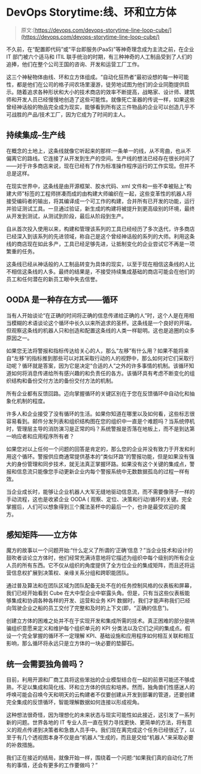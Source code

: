 # DevOps Storytime:线、环和立方体

> 原文:[https://devops.com/devops-storytime-line-loop-cube/](https://devops.com/devops-storytime-line-loop-cube/)

不久前，在“配置即代码”或“平台即服务(PaaS)”等神奇理念成为主流之前，在企业 IT 部门被六个适马和 ITIL 联手统治的时期，有三种神奇的人工制品受到了人们的追捧，他们在整个公司王国的咨询、开发和运营工厂工作。

这三个神秘物体由线、环和立方体组成。“自动化狂热者”最初设想的每一种可能性，都是他们在公司的格子间农场里漫游，徒劳地试图为他们的企业同胞提供启示。随着追求各种形状和大小的技术商店的效率不断提高，战略家、设计师、建筑师和开发人员已经慢慢地创造了这些可能性。就像死亡圣器的传说一样，如果这些曾经神话般的物品完全成为现实，能够看到所有这三件物品的企业可以创造几乎不可战胜的产品/技术工厂，因为它成为了时间的主人。

## 持续集成–生产线

在概念的土地上，这条线就像它听起来的那样:一条单一的线，从不弯曲，也从不偏离它的路线。它连接了从开发到生产的空间。生产线的想法已经存在很长时间了——对于许多商店来说，现在已经有了作为标准操作程序运行的工作实现。但并不总是这样。

在现实世界中，这条线是由开源框架、胶水代码、xml 文件和一些不幸被贴上“构建大师”标签的工程师拼凑而成的由构建大师编织在一起，这些变革性的机器人将接受编码者的输出，将其编译成一个可工作的构建，合并所有已开发的功能，运行并验证测试工具。一旦通过验证，新生成的构建将被提升到更高级别的环境，最终从开发到测试，从测试到阶段，最后从阶段到生产。

自从首次投入使用以来，构建和管理该系列的工具已经经历了多次迭代，许多商店已经深入到该系列的先进领域，称自己是这个曾经神话般的系列的大师。利用这条线的商店现在如此多产，工具已经足够先进，让抵制变化的企业尝试它不再是一项繁重的任务。

这条线已经从神话般的人工制品转变为具体的现实，以至于现在相信这条线的人比不相信这条线的人多。最终的结果是，不接受持续集成基础的商店可能会在他们的员工和任何潜在的新员工眼中失去信誉。

## OODA 是一种存在方式——循环

当有人开始谈论“在正确的时间将正确的信息传递给正确的人”时，这个人是在用相当模糊的术语谈论这个循环中长久以来所追求的圣杯。这条线是一个良好的开端，但观察这条线的机器人只和创造和配置这条线的人类一样聪明。这也是追圈的众多原因之一。

如果您无法将警报和指标传达给关心的人，那么“左移”有什么用？如果不能将来自“左移”的指标推到那些可以对其采取行动的人的视野中，那么如何对它们采取行动呢？循环就是答案，因为它是决定“合适的人”之外的许多事情的机制。该循环知道如何将消息传递给所有感兴趣的和负责任的各方。该循环具有考虑不断变化的组织结构和备份交付方法的备份交付方法的机制。

所有企业都有反馈回路。迈向掌握循环的关键区别在于您在反馈循环中自动化和抽象化机制的程度。

许多人和企业接受了没有循环的生活。如果你知道在哪里以及如何看，这些标志很容易看到。邮件分发列表和组织结构图在您的组织中一直是个难题吗？当系统停机时，管理层主导的消防演习是正常的吗？系统警报是否落在地板上，而不是到达第一响应者和应用程序所有者？

如果您对以上任何一个问题的回答是肯定的，那么您的企业并没有致力于开发和利用这个循环。警报供应商通常提供基本的“类似环路”的警报功能，但是如果没有强大的身份管理和同步技术，就无法真正掌握环路。如果没有这个关键的集成点，警报和信息流只能像您手动更新企业内每个警报系统中无数数据孤岛的过程一样有效。

当企业成长时，能够让企业机器人大军无缝地驱动信息流，而不需要像筛子一样的手动流程，这也是收紧企业 OODA ( 观察、定位、决策和行动)循环的关键。完全掌握后，人们可以想象得到三个魔法圣杯中的最后一个，也许是最受欢迎的:魔方。

## 感知矩阵——立方体

魔方的故事以一个问题开始:“什么定义了所谓的‘正确’信息？”当企业技术和设计的鼓吹者谈论立方体时，他们经常充满诗意地将它描述为组织中每个级别的所有企业人员的所有东西。它不仅从组织的角度提供了全方位企业的集成矩阵，而且还将运营信息权扩展到决策权、亲缘关系分组和跨职能团队。

通过普及算法和在团队区域为团队配备无处不在的任务控制风格的仪表板和屏幕，我们已经开始看到 Cube 在大中型企业中崭露头角。但是，只有当这些仪表板能够集成和协调各种各样的开发、运营和业务 KPI 数据时，我们才能声称我们已经向驾驶企业之船的员工交付了完整和及时的上下文(即，“正确的信息”)。

创建立方体的困难之处并不在于实现开发和集成所需的技术。真正困难的部分是哄骗组织意愿来定义和维护每个组织单元的 KPI 分类法以及它们之间的集成点。假设一个完全掌握的循环不一定理解 KPI、基础设施和应用程序如何相互关联和相互影响，那么循环将永远只是立方体的一块必要的垫脚石。

## 统一会需要独角兽吗？

目前，利用开源和厂商工具将这些笨拙的企业模型结合在一起的前景可能还不够成熟，不足以集成和简化线、环和立方体的供应和培养。然而，独角兽们性感迷人的呼唤可能会召唤今天和明天的云构建者不仅要创建从开发到部署的管道，还要创建完全集成的反馈循环，智能理解数据如何连接以形成视角。

这种想法很奇怪，因为理想化的未来状态与现实可能性如此接近，这引发了一系列新的问题。世界各地的 IT 专业人员一直在努力寻找更快、更简单的方法，将有意义的观点传递到决策者和急救人员手中。我们现在离完成这个任务已经很近了，以至于有几个透视图本身不仅是由“机器人”生成的，而且是交给“机器人”来采取必要的补救措施。

我们正在接近的结局，就像开始一样，围绕着一个问题:“如果我们真的自动化了所有的事情，还会有更多的工作要做吗？”
